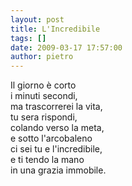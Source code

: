 ```yaml
---
layout: post
title: L'Incredibile
tags: []
date: 2009-03-17 17:57:00
author: pietro
---
```

Il giorno è corto<br/>i minuti secondi,<br/>ma trascorrerei la vita,<br/>tu sera rispondi,<br/>colando verso la meta,<br/>e sotto l'arcobaleno<br/>ci sei tu e l'incredibile,<br/>e ti tendo la mano<br/>in una grazia immobile.
